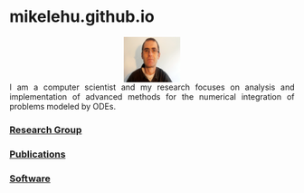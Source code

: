 # mikelehu.github.io
<center>
<img src="/images/argazkia.jpg" data-canonical-src="/images/argazkia.jpg" align="middle" width="100" height="80" />
</center>

<div style="text-align: justify">
I am a computer scientist and my research  focuses on analysis and implementation of advanced methods for the numerical integration of problems modeled by ODEs.
</div>

### [Research Group](http://www.gicas.uji.es/)
### [Publications](https://orcid.org/my-orcid?orcid=0000-0002-7321-8882)
### [Software](https://github.com/SciML/IRKGaussLegendre.jl)
